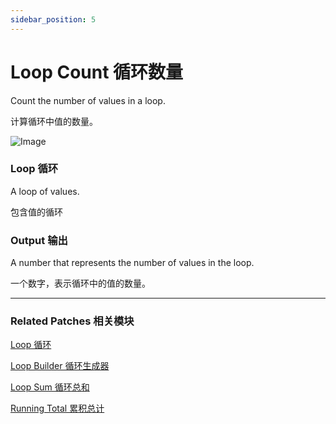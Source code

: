 ```yaml
---
sidebar_position: 5
---
```


# Loop Count 循环数量

Count the number of values in a loop.

计算循环中值的数量。

![Image](@site/static/img/docs/Loops/loop-count.png)

### Loop 循环

A loop of values.

包含值的循环

### Output 输出

A number that represents the number of values in the loop.

一个数字，表示循环中的值的数量。

------

### Related Patches 相关模块

[Loop 循环](./Loop.md)

[Loop Builder 循环生成器](./Loop%20Builder.md)

[Loop Sum 循环总和](./Loop%20Sum.md)

[Running Total 累积总计](./Running%20Total.md)
